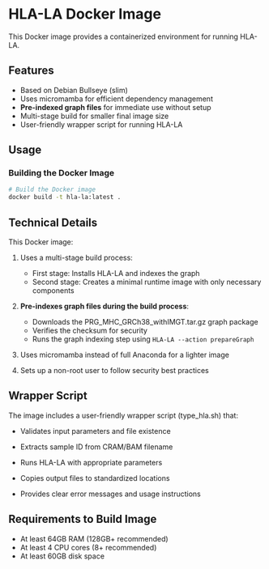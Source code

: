 # HLA-LA Docker Image

This Docker image provides a containerized environment for running HLA-LA.

## Features

- Based on Debian Bullseye (slim)
- Uses micromamba for efficient dependency management
- **Pre-indexed graph files** for immediate use without setup
- Multi-stage build for smaller final image size
- User-friendly wrapper script for running HLA-LA

## Usage

### Building the Docker Image

```bash
# Build the Docker image
docker build -t hla-la:latest .
```


## Technical Details

This Docker image:

1. Uses a multi-stage build process:
   - First stage: Installs HLA-LA and indexes the graph
   - Second stage: Creates a minimal runtime image with only necessary components

2. **Pre-indexes graph files during the build process**:
   - Downloads the PRG_MHC_GRCh38_withIMGT.tar.gz graph package
   - Verifies the checksum for security
   - Runs the graph indexing step using `HLA-LA --action prepareGraph`

3. Uses micromamba instead of full Anaconda for a lighter image

4. Sets up a non-root user to follow security best practices


## Wrapper Script
The image includes a user-friendly wrapper script (type_hla.sh) that:

- Validates input parameters and file existence

- Extracts sample ID from CRAM/BAM filename

- Runs HLA-LA with appropriate parameters

- Copies output files to standardized locations

- Provides clear error messages and usage instructions


## Requirements to Build Image


- At least 64GB RAM (128GB+ recommended)
- At least 4 CPU cores (8+ recommended)
- At least 60GB disk space

